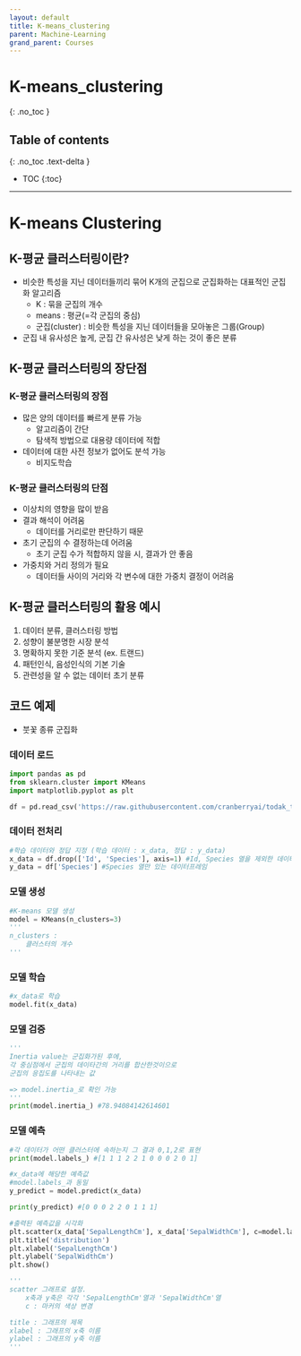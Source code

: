 ```yaml
---
layout: default
title: K-means_clustering
parent: Machine-Learning
grand_parent: Courses
---
```


# K-means_clustering
{: .no_toc }

## Table of contents
{: .no_toc .text-delta }

- TOC
{:toc}

---

# K-means Clustering

## **K-평균 클러스터링**이란?

- 비슷한 특성을 지닌 데이터들끼리 묶어 K개의 군집으로 군집화하는 대표적인 군집화 알고리즘
    - K : 묶을 군집의 개수
    - means : 평균(=각 군집의 중심)
    - 군집(cluster) : 비슷한 특성을 지닌 데이터들을 모아놓은 그룹(Group)
- 군집 내 유사성은 높게, 군집 간 유사성은 낮게 하는 것이 좋은 분류

## **K-평균 클러스터링의 장단점**

### **K-평균 클러스터링의 장점**

- 많은 양의 데이터를 빠르게 분류 가능
    - 알고리즘이 간단
    - 탐색적 방법으로 대용량 데이터에 적합
- 데이터에 대한 사전 정보가 없어도 분석 가능
    - 비지도학습

### **K-평균 클러스터링의 단점**

- 이상치의 영향을 많이 받음
- 결과 해석이 어려움
    - 데이터를 거리로만 판단하기 때문
- 초기 군집의 수 결정하는데 어려움
    - 초기 군집 수가 적합하지 않을 시, 결과가 안 좋음
- 가중치와 거리 정의가 필요
    - 데이터들 사이의 거리와 각 변수에 대한 가중치 결정이 어려움

## **K-평균 클러스터링의 활용 예시**

1. 데이터 분류, 클러스터링 방법
2. 성향이 불분명한 시장 분석
3. 명확하지 못한 기준 분석 (ex. 트랜드)
4. 패턴인식, 음성인식의 기본 기술
5. 관련성을 알 수 없는 데이터 초기 분류

## 코드 예제

- 붓꽃 종류 군집화

### 데이터 로드

```python
import pandas as pd
from sklearn.cluster import KMeans
import matplotlib.pyplot as plt

df = pd.read_csv('https://raw.githubusercontent.com/cranberryai/todak_todak_python/master/machine_learning/multiple_classification/Iris.csv')
```

### 데이터 전처리

```python
#학습 데이터와 정답 지정 (학습 데이터 : x_data, 정답 : y_data)
x_data = df.drop(['Id', 'Species'], axis=1) #Id, Species 열을 제외한 데이터프레임
y_data = df['Species'] #Species 열만 있는 데이터프레임
```

### 모델 생성

```python
#K-means 모델 생성
model = KMeans(n_clusters=3)
'''
n_clusters :
	클러스터의 개수
'''
```

### 모델 학습

```python
#x_data로 학습
model.fit(x_data)
```

### 모델 검증

```python
'''
Inertia value는 군집화가된 후에, 
각 중심점에서 군집의 데이타간의 거리를 합산한것이으로 
군집의 응집도를 나타내는 값

=> model.inertia_로 확인 가능
'''
print(model.inertia_) #78.94084142614601
```

### 모델 예측

```python
#각 데이터가 어떤 클러스터에 속하는지 그 결과 0,1,2로 표현
print(model.labels_) #[1 1 1 2 2 1 0 0 0 2 0 1]

#x_data에 해당한 예측값
#model.labels_과 동일
y_predict = model.predict(x_data)

print(y_predict) #[0 0 0 2 2 0 1 1 1]

#출력된 예측값을 시각화
plt.scatter(x_data['SepalLengthCm'], x_data['SepalWidthCm'], c=model.labels_)
plt.title('distribution')
plt.xlabel('SepalLengthCm')
plt.ylabel('SepalWidthCm')
plt.show()

'''
scatter 그래프로 설정. 
    x축과 y축은 각각 'SepalLengthCm'열과 'SepalWidthCm'열
    c : 마커의 색상 변경

title : 그래프의 제목
xlabel : 그래프의 x축 이름
ylabel : 그래프의 y축 이름
'''
```